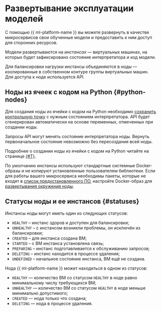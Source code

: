 # Развертывание эксплуатации моделей

С помощью {{ ml-platform-name }} вы можете развернуть в качестве микросервисов свои обученные модели и предоставить к ним доступ для сторонних ресурсов.

Модели развертываются на _инстансах_ — виртуальных машинах, на которых будет зафиксировано состояние интерпретатора и код модели.

Для балансировки нагрузки инстансы объединяются в _ноды_ — изолированные в собственном контуре группы виртуальных машин. Для доступа к ноде используется API.

## Ноды из ячеек с кодом на Python {#python-nodes}

Для создания ноды из ячейки с кодом на Python необходимо [сохранить контрольную точку](../../operations/projects/checkpoints.md#pin) с нужным состоянием интерпретатора. API будет сгенерирован автоматически на основе переменных, отмеченных при создании ноды.

Запросы API могут менять состояние интерпретатора ноды. Вернуть первоначальное состояние невозможно без пересоздания всей ноды.

Подробнее о создании ноды из ячейки с кодом на Python читайте на странице [{#T}](../../operations/node-cell.md).

По умолчанию инстансы используют стандартные системные Docker-образы и не копируют установленные пользователем библиотеки. Если для работы вашего микросервиса необходимы пакеты, которые не входят в [список предустановленного ПО](../preinstalled-packages.md), настройте Docker-образ для [развертывания окружения ноды](../../operations/node-customization.md).

## Статусы ноды и ее инстансов {#statuses}

Инстансы ноды могут иметь один из следующих статусов:

* `HEALTHY` – инстанс здоров и доступен для балансировки;
* `UNHEALTHY` – с инстансом возникли проблемы, он исключён из балансировки;
* `CREATED` – для инстанса создана ВМ;
* `STARTED` – с ВМ инстанса установлена связь;
* `PREPARING` – инстанс подготавливается к обслуживанию запросов;
* `DELETING` – инстанс находится в процессе удаления;
* `UNDEFINED` – начальное состояние инстанса, ВМ ещё не создана.

Нода {{ ml-platform-name }} может находиться в одном из статусов:

* `HEALTHY` — количество ВМ со статусом `HEALTHY` в ноде равно минимальному числу требующихся ВМ;
* `UNHEALTHY` — количество ВМ со статусом `HEALTHY` в ноде меньше минимально допустимого;
* `CREATED` — нода только что создана;
* `DELETING` — нода в процессе удаления.